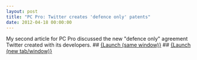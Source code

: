 ```yaml
---
layout: post
title: "PC Pro: Twitter creates 'defence only' patents"
date: 2012-04-18 00:00:00
---
```


My second article for PC Pro discussed the new "defence only" agreement Twitter created with its developers. ## <a href="http://www.pcpro.co.uk/news/374155/twitter-creates-defence-only-patents?width=1000&height=800&iframe=true" class="colorbox-load">{Launch (same window)}</a> ## <a href="http://www.pcpro.co.uk/news/374155/twitter-creates-defence-only-patents" target="_blank">{Launch (new tab/window)}</a>